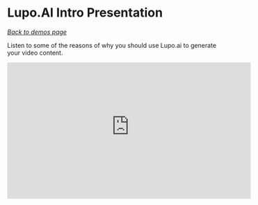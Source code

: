 # Lupo.AI Intro Presentation
_[Back to demos page](/lupo/README.md)_

Listen to some of the reasons of why you should use Lupo.ai to generate your video content.

<iframe width="560" height="315"
src="https://lupostorageaccount.blob.core.windows.net/demo-videos/lupo/lupo_ai_demo_lupo_demo_presentation.mp4" 
frameborder="0" 
allow="accelerometer; autoplay; encrypted-media; gyroscope; picture-in-picture" 
allowfullscreen></iframe>